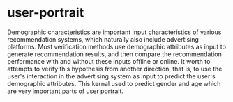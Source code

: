 # user-portrait
Demographic characteristics are important input characteristics of various recommendation systems, which naturally also include advertising platforms. Most verification methods use demographic attributes as input to generate recommendation results, and then compare the recommendation performance with and without these inputs offline or online. It worth to attempts to verify this hypothesis from another direction, that is, to use the user's interaction in the advertising system as input to predict the user's demographic attributes.
This kernal used to predict gender and age which are very important parts of user portrait.
